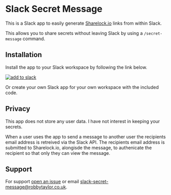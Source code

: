 # Slack Secret Message

This is a Slack app to easily generate [Sharelock.io](https://sharelock.io) links from within Slack.

This allows you to share secrets without leaving Slack by using a `/secret-message` command.

## Installation

Install the app to your Slack workspace by following the link below.

[![add to slack](https://platform.slack-edge.com/img/add_to_slack.png)](https://slack-secret-message.robbytaylor.io/install)

Or create your own Slack app for your own workspace with the included code.

## Privacy

This app does not store any user data.
I have not interest in keeping your secrets.

When a user uses the app to send a message to another user the recipients email address is retreived via the Slack API.
The recipients email address is submitted to Sharelock.io, alongisde the message, to authenicate the recipient so that only they can view the message.

## Support

For support [open an issue](https://github.com/robbytaylor/slack-secret-message/issues) or email slack-secret-message@robbytaylor.co.uk.